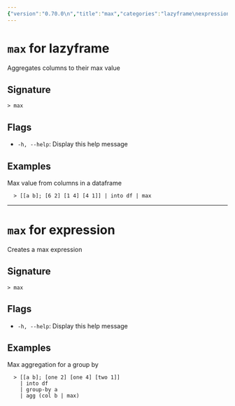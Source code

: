 ```yaml
---
{"version":"0.70.0\n","title":"max","categories":"lazyframe\nexpression","usage":"Aggregates columns to their max value\nCreates a max expression\n"}
---
```

<!-- THIS FILE IS GENERATED BY update_book_commands.cjs USING NUSHELL'S HELP COMMANDS.
REFRAIN FROM EDITING IT MANUALLY.-->
# <code>max</code> for lazyframe

<div class='command-title'>Aggregates columns to their max value</div>

## Signature

```> max```

## Flags

 * ```-h, --help```: Display this help message
## Examples

  Max value from columns in a dataframe
```shell
  > [[a b]; [6 2] [1 4] [4 1]] | into df | max
```

---
# <code>max</code> for expression

<div class='command-title'>Creates a max expression</div>

## Signature

```> max```

## Flags

 * ```-h, --help```: Display this help message
## Examples

  Max aggregation for a group by
```shell
  > [[a b]; [one 2] [one 4] [two 1]]
    | into df
    | group-by a
    | agg (col b | max)
```


